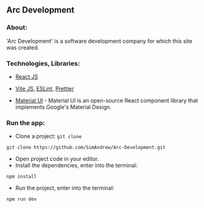 ## Arc Development

### About:

'Arc Development' is a software development company for which this site was created.

### Technologies, Libraries:

- [React JS](https://react.dev/)

- [Vite JS](https://vitejs.dev/), [ESLint](https://eslint.org/), [Prettier](https://prettier.io/)

- [Material UI](https://mui.com/material-ui) - Material UI is an open-source React component library that implements Google's Material Design.

### Run the app:

- Clone a project: `git clone`

```
git clone https://github.com/SimAndrew/Arc-Development.git
```

- Open project code in your editor.
- Install the dependencies, enter into the terminal:

```
npm install
```

- Run the project, enter into the terminal:

```
npm run dev
```